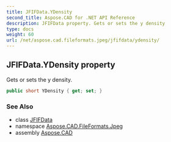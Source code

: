 ```yaml
---
title: JFIFData.YDensity
second_title: Aspose.CAD for .NET API Reference
description: JFIFData property. Gets or sets the y density
type: docs
weight: 60
url: /net/aspose.cad.fileformats.jpeg/jfifdata/ydensity/
---
```

## JFIFData.YDensity property

Gets or sets the y density.

```csharp
public short YDensity { get; set; }
```

### See Also

* class [JFIFData](../)
* namespace [Aspose.CAD.FileFormats.Jpeg](../../jfifdata/)
* assembly [Aspose.CAD](../../../)


